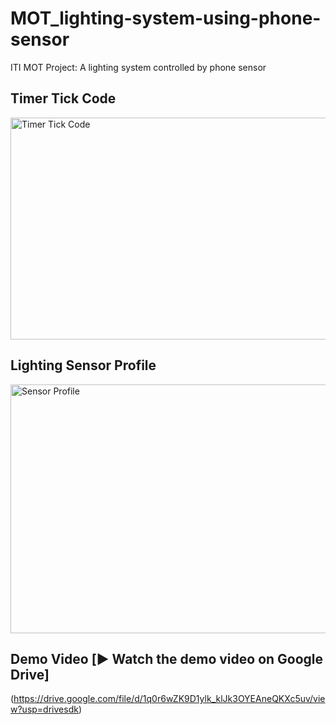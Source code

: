 # MOT_lighting-system-using-phone-sensor
ITI MOT Project: A lighting system controlled by phone sensor
## Timer Tick Code
<img width="542" height="355" alt="Timer Tick Code" src="https://github.com/user-attachments/assets/0302f05e-a526-48c3-b337-531fa6c92971" />

## Lighting Sensor Profile
<img width="664" height="398" alt="Sensor Profile" src="https://github.com/user-attachments/assets/5a7fecd4-0ffe-4cf3-82fc-5952c380a9df" />

## Demo Video [▶️ Watch the demo video on Google Drive]
(https://drive.google.com/file/d/1q0r6wZK9D1ylk_klJk3OYEAneQKXc5uv/view?usp=drivesdk)
